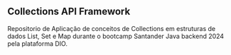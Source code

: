 ## Collections API Framework

Repositorio de Aplicação de conceitos de Collections em estruturas de dados List, Set e Map durante o bootcamp Santander Java backend 2024 pela plataforma DIO.